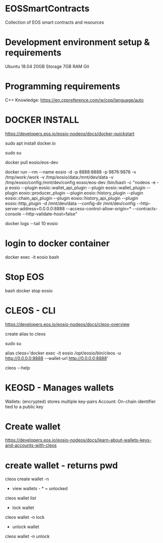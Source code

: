 # EOSSmartContracts
Collection of EOS smart contracts and resources

# Development environment setup & requirements

Ubuntu 18.04
20GB Storage
7GB RAM
Git


# Programming requirements

C++ Knowledge: https://en.cppreference.com/w/cpp/language/auto

# DOCKER INSTALL

https://developers.eos.io/eosio-nodeos/docs/docker-quickstart

sudo apt install docker.io

sudo su

docker pull eosio/eos-dev

docker run --rm --name eosio -d -p 8888:8888 -p 9876:9876 -v /tmp/work:/work -v /tmp/eosio/data:/mnt/dev/data -v /tmp/eosio/config:/mnt/dev/config eosio/eos-dev  /bin/bash -c "nodeos -e -p eosio --plugin eosio::wallet_api_plugin --plugin eosio::wallet_plugin --plugin eosio::producer_plugin --plugin eosio::history_plugin --plugin eosio::chain_api_plugin --plugin eosio::history_api_plugin --plugin eosio::http_plugin -d /mnt/dev/data --config-dir /mnt/dev/config --http-server-address=0.0.0.0:8888 --access-control-allow-origin=* --contracts-console --http-validate-host=false"

docker logs --tail 10 eosio

# login to docker container

docker exec -it eosio bash

# Stop EOS

bash docker stop eosio

# CLEOS - CLI

https://developers.eos.io/eosio-nodeos/docs/cleos-overview

create alias to cleos

sudo su

alias cleos='docker exec -it eosio /opt/eosio/bin/cleos -u http://0.0.0.0:8888 --wallet-url http://0.0.0.0:8888'

cleos --help

# KEOSD - Manages wallets

Wallets: (encrypted) stores multiple key-pairs
Account: On-chain identifier tied to a public key


# Create wallet

https://developers.eos.io/eosio-nodeos/docs/learn-about-wallets-keys-and-accounts-with-cleos

# create wallet - returns pwd

cleos create wallet -n <name>

- view wallets - * = unlocked

cleos wallet list

- lock wallet

cleos wallet -n <name> lock

- unlock wallet

cleos wallet -n <name> unlock



